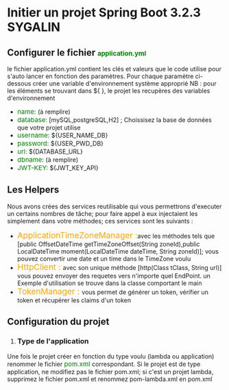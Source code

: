 # Initier un projet Spring Boot 3.2.3 SYGALIN

## Configurer le fichier <span style='color:green;font-size:15px'>application.yml</span>
le fichier application.yml contient les clés et valeurs que le code utilise pour
s'auto lancer en fonction des paramètres. Pour chaque paramètre ci-dessous créer 
une variable d'environnement système approprié
NB : pour les éléments se trouvant dans ${ }, le projet les recupères des variables d'environnement
* <span style='color:green;font-size:15px'>name: </span> (à remplire)
* <span style='color:green;font-size:15px'>database:</span> [mySQL,postgreSQL,H2] ; Choissisez la base de données que votre projet utilise
* <span style='color:green;font-size:15px'>username: </span> ${USER_NAME_DB}
* <span style='color:green;font-size:15px'>password: </span> ${USER_PWD_DB}
* <span style='color:green;font-size:15px'>url:</span> ${DATABASE_URL}
* <span style='color:green;font-size:15px'>dbname:</span> (à remplire)
* <span style='color:green;font-size:15px'>JWT-KEY:</span> ${JWT_KEY_API}

## Les Helpers
Nous avons crées des services reutilisable qui vous permettrons d'executer un certains nombres de tâche; 
pour faire appel à eux injectaient les simplement dans votre méthodes; ces services sont les suivants :
* <span style='color:orange;font-size:19px'>ApplicationTimeZoneManager :</span>avec les méthodes tels que [public OffsetDateTime getTimeZoneOffset(String zoneId),public LocalDateTime moment(LocalDateTime dateTime, String zoneId)]; vous pouvez convertir une date et un time dans le TimeZone voulu
* <span style='color:orange;font-size:19px'>HttpClient : </span> avec son unique méthode [http(Class<T> tClass, String url)] vous pouvez envoyer des requetes vers n'importe quel EndPoint. un Exemple d'utilisation se trouve dans la classe comportant le main
* <span style='color:orange;font-size:19px'>TokenManager : </span> vous permet de générer un token, vérifier un token et récupérer les claims d'un token

## Configuration du projet 
1. ### Type de l'application

Une fois le projet créer en fonction du type voulu (lambda ou application) renommer le fichier <span style='color:green;font-size:15px'> pom.xml </span> correspondant.
Si le projet est de type application, ne modifiez pas le fichier pom.xml; si c'est un projet lambda, supprimez le fichier pom.xml et renommez pom-lambda.xml en pom.xml


